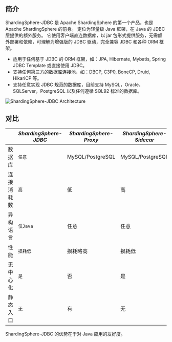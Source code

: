 
## 简介

ShardingSphere-JDBC 是 Apache ShardingSphere 的第一个产品，也是 Apache ShardingSphere 的前身。
定位为轻量级 Java 框架，在 Java 的 JDBC 层提供的额外服务。
它使用客户端直连数据库，以 jar 包形式提供服务，无需额外部署和依赖，可理解为增强版的 JDBC 驱动，完全兼容 JDBC 和各种 ORM 框架。

* 适用于任何基于 JDBC 的 ORM 框架，如：JPA, Hibernate, Mybatis, Spring JDBC Template 或直接使用 JDBC。
* 支持任何第三方的数据库连接池，如：DBCP, C3P0, BoneCP, Druid, HikariCP 等。
* 支持任意实现 JDBC 规范的数据库，目前支持 MySQL，Oracle，SQLServer，PostgreSQL 以及任何遵循 SQL92 标准的数据库。

![ShardingSphere-JDBC Architecture](https://shardingsphere.apache.org/document/current/img/shardingsphere-jdbc-brief.png)

## 对比

|           | *ShardingSphere-JDBC* | *ShardingSphere-Proxy* | *ShardingSphere-Sidecar* |
| --------- | --------------------- | ---------------------- | ------------------------ |
| 数据库     | `任意`                | MySQL/PostgreSQL       | MySQL/PostgreSQL          |
| 连接消耗数 | `高`                  | 低                      | 高                        |
| 异构语言   | `仅Java`              | 任意                    | 任意                      |
| 性能       | `损耗低`              | 损耗略高                | 损耗低                     |
| 无中心化   | `是`                  | 否                     | 是                         |
| 静态入口   | `无`                  | 有                     | 无                         |

ShardingSphere-JDBC 的优势在于对 Java 应用的友好度。
